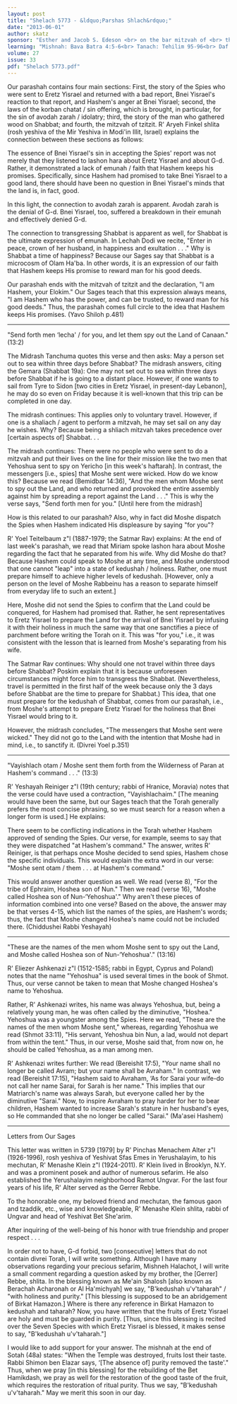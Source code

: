 ```yaml
---
layout: post
title: "Shelach 5773 - &ldquo;Parshas Shlach&rdquo;"
date: "2013-06-01"
author: skatz
sponsor: "Esther and Jacob S. Edeson <br> on the bar mitzvah of <br> their grandson David Levy Stern <br> (son of Raizel and Tommy Stern)"
learning: "Mishnah: Bava Batra 4:5-6<br> Tanach: Tehilim 95-96<br> Daf Yomi (Bavli): Eruvin 85<br> Halachah: Mishnah Berurah 257:6-8"
volume: 27
issue: 33
pdf: "Shelach 5773.pdf"
---
```


Our parashah contains four main sections: First, the story of the Spies who were sent to Eretz Yisrael and returned with a bad report, Bnei Yisrael's reaction to that report, and Hashem's anger at Bnei Yisrael; second, the laws of the korban chatat / sin offering, which is brought, in particular, for the sin of avodah zarah / idolatry; third, the story of the man who gathered wood on Shabbat; and fourth, the mitzvah of tzitzit. R' Aryeh Finkel shlita (rosh yeshiva of the Mir Yeshiva in Modi'in Illit, Israel) explains the connection between these sections as follows:

The essence of Bnei Yisrael's sin in accepting the Spies' report was not merely that they listened to lashon hara about Eretz Yisrael and about G-d. Rather, it demonstrated a lack of emunah / faith that Hashem keeps his promises. Specifically, since Hashem had promised to take Bnei Yisrael to a good land, there should have been no question in Bnei Yisrael's minds that the land is, in fact, good.

In this light, the connection to avodah zarah is apparent. Avodah zarah is the denial of G-d. Bnei Yisrael, too, suffered a breakdown in their emunah and effectively denied G-d.

The connection to transgressing Shabbat is apparent as well, for Shabbat is the ultimate expression of emunah. In Lechah Dodi we recite, "Enter in peace, crown of her husband, in happiness and exultation . . ." Why is Shabbat a time of happiness? Because our Sages say that Shabbat is a microcosm of Olam Ha'ba. In other words, it is an expression of our faith that Hashem keeps His promise to reward man for his good deeds.

Our parashah ends with the mitzvah of tzitzit and the declaration, "I am Hashem, your Elokim." Our Sages teach that this expression always means, "I am Hashem who has the power, and can be trusted, to reward man for his good deeds." Thus, the parashah comes full circle to the idea that Hashem keeps His promises. (Yavo Shiloh p.481)

********

"Send forth men &lsquo;lecha' / for you, and let them spy out the Land of Canaan." (13:2)

The Midrash Tanchuma quotes this verse and then asks: May a person set out to sea within three days before Shabbat? The midrash answers, citing the Gemara (Shabbat 19a): One may not set out to sea within three days before Shabbat if he is going to a distant place. However, if one wants to sail from Tyre to Sidon \[two cities in Eretz Yisrael, in present-day Lebanon\], he may do so even on Friday because it is well-known that this trip can be completed in one day.

The midrash continues: This applies only to voluntary travel. However, if one is a shaliach / agent to perform a mitzvah, he may set sail on any day he wishes. Why? Because being a shliach mitzvah takes precedence over \[certain aspects of\] Shabbat. . .

The midrash continues: There were no people who were sent to do a mitzvah and put their lives on the line for their mission like the two men that Yehoshua sent to spy on Yericho \[in this week's haftarah\]. In contrast, the messengers \[i.e., spies\] that Moshe sent were wicked. How do we know this? Because we read (Bemidbar 14:36), "And the men whom Moshe sent to spy out the Land, and who returned and provoked the entire assembly against him by spreading a report against the Land . . ." This is why the verse says, "Send forth men for you." \[Until here from the midrash\]

How is this related to our parashah? Also, why in fact did Moshe dispatch the Spies when Hashem indicated His displeasure by saying "for you"?

R' Yoel Teitelbaum z"l (1887-1979; the Satmar Rav) explains: At the end of last week's parashah, we read that Miriam spoke lashon hara about Moshe regarding the fact that he separated from his wife. Why did Moshe do that? Because Hashem could speak to Moshe at any time, and Moshe understood that one cannot "leap" into a state of kedushah / holiness. Rather, one must prepare himself to achieve higher levels of kedushah. \[However, only a person on the level of Moshe Rabbeinu has a reason to separate himself from everyday life to such an extent.\]

Here, Moshe did not send the Spies to confirm that the Land could be conquered, for Hashem had promised that. Rather, he sent representatives to Eretz Yisrael to prepare the Land for the arrival of Bnei Yisrael by infusing it with their holiness in much the same way that one sanctifies a piece of parchment before writing the Torah on it. This was "for you," i.e., it was consistent with the lesson that is learned from Moshe's separating from his wife.

The Satmar Rav continues: Why should one not travel within three days before Shabbat? Poskim explain that it is because unforeseen circumstances might force him to transgress the Shabbat. (Nevertheless, travel is permitted in the first half of the week because only the 3 days before Shabbat are the time to prepare for Shabbat.) This idea, that one must prepare for the kedushah of Shabbat, comes from our parashah, i.e., from Moshe's attempt to prepare Eretz Yisrael for the holiness that Bnei Yisrael would bring to it.

However, the midrash concludes, "The messengers that Moshe sent were wicked." They did not go to the Land with the intention that Moshe had in mind, i.e., to sanctify it. (Divrei Yoel p.351)

********

"Vayishlach otam / Moshe sent them forth from the Wilderness of Paran at Hashem's command . . ." (13:3)

R' Yeshayah Reiniger z"l (19th century; rabbi of Hranice, Moravia) notes that the verse could have used a contraction, "Vayishlachaim." \[The meaning would have been the same, but our Sages teach that the Torah generally prefers the most concise phrasing, so we must search for a reason when a longer form is used.\] He explains:

There seem to be conflicting indications in the Torah whether Hashem approved of sending the Spies. Our verse, for example, seems to say that they were dispatched "at Hashem's command." The answer, writes R' Reiniger, is that perhaps once Moshe decided to send spies, Hashem chose the specific individuals. This would explain the extra word in our verse: "Moshe sent otam / them . . . at Hashem's command."

This would answer another question as well. We read (verse 8), "For the tribe of Ephraim, Hoshea son of Nun." Then we read (verse 16), "Moshe called Hoshea son of Nun-&lsquo;Yehoshua'." Why aren't these pieces of information combined into one verse? Based on the above, the answer may be that verses 4-15, which list the names of the spies, are Hashem's words; thus, the fact that Moshe changed Hoshea's name could not be included there. (Chiddushei Rabbi Yeshayah)

********

"These are the names of the men whom Moshe sent to spy out the Land, and Moshe called Hoshea son of Nun-&lsquo;Yehoshua'." (13:16)

R' Eliezer Ashkenazi z"l (1512-1585; rabbi in Egypt, Cyprus and Poland) notes that the name "Yehoshua" is used several times in the book of Shmot. Thus, our verse cannot be taken to mean that Moshe changed Hoshea's name to Yehoshua.

Rather, R' Ashkenazi writes, his name was always Yehoshua, but, being a relatively young man, he was often called by the diminutive, "Hoshea." Yehoshua was a youngster among the Spies. Here we read, "These are the names of the men whom Moshe sent," whereas, regarding Yehoshua we read (Shmot 33:11), "His servant, Yehoshua bin Nun, a lad, would not depart from within the tent." Thus, in our verse, Moshe said that, from now on, he should be called Yehoshua, as a man among men.

R' Ashkenazi writes further: We read (Bereishit 17:5), "Your name shall no longer be called Avram; but your name shall be Avraham." In contrast, we read (Bereishit 17:15), "Hashem said to Avraham, &lsquo;As for Sarai your wife-do not call her name Sarai, for Sarah is her name." This implies that our Matriarch's name was always Sarah, but everyone called her by the diminutive "Sarai." Now, to inspire Avraham to pray harder for her to bear children, Hashem wanted to increase Sarah's stature in her husband's eyes, so He commanded that she no longer be called "Sarai." (Ma'asei Hashem)

********

Letters from Our Sages

This letter was written in 5739 \[1979\] by R' Pinchas Menachem Alter z"l (1926-1996), rosh yeshiva of Yeshivat Sfas Emes in Yerushalayim, to his mechutan, R' Menashe Klein z"l (1924-2011). R' Klein lived in Brooklyn, N.Y. and was a prominent posek and author of numerous sefarim. He also established the Yerushalayim neighborhood Ramot Ungvar. For the last four years of his life, R' Alter served as the Gerrer Rebbe.

To the honorable one, my beloved friend and mechutan, the famous gaon and tzaddik, etc., wise and knowledgeable, R' Menashe Klein shlita, rabbi of Ungvar and head of Yeshivat Bet She'arim.

After inquiring of the well-being of his honor with true friendship and proper respect . . .

In order not to have, G-d forbid, two \[consecutive\] letters that do not contain divrei Torah, I will write something. Although I have many observations regarding your precious sefarim, Mishneh Halachot, I will write a small comment regarding a question asked by my brother, the \[Gerrer\] Rebbe, shlita. In the blessing known as Me'ain Shalosh \[also known as Berachah Acharonah or Al Ha'michyah\] we say, "B'kedushah u'v'taharah" / "with holiness and purity." \[This blessing is supposed to be an abridgement of Birkat Hamazon.\] Where is there any reference in Birkat Hamazon to kedushah and taharah? Now, you have written that the fruits of Eretz Yisrael are holy and must be guarded in purity. \[Thus, since this blessing is recited over the Seven Species with which Eretz Yisrael is blessed, it makes sense to say, "B'kedushah u'v'taharah."\]

I would like to add support for your answer. The mishnah at the end of Sotah (48a) states: "When the Temple was destroyed, fruits lost their taste. Rabbi Shimon ben Elazar says, &lsquo;\[The absence of\] purity removed the taste'." Thus, when we pray \[in this blessing\] for the rebuilding of the Bet Hamikdash, we pray as well for the restoration of the good taste of the fruit, which requires the restoration of ritual purity. Thus we say, "B'kedushah u'v'taharah." May we merit this soon in our day.

